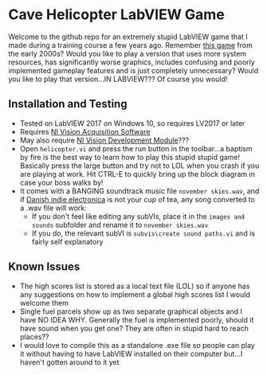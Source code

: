 # Cave Helicopter LabVIEW Game
Welcome to the github repo for an extremely stupid LabVIEW game that I made during a training course a few years ago.
Remember [this game](https://www.addictinggames.com/clicker/helicopter-game) from the early 2000s? 
Would you like to play a version that uses more system resources, has significantly worse graphics, includes confusing and poorly implemented gameplay features and is just completely unnecessary?
Would you like to play that version...IN LABVIEW???
Of course you would!

## Installation and Testing
* Tested on LabVIEW 2017 on Windows 10, so requires LV2017 or later
* Requires [NI Vision Acquisition Software](https://www.ni.com/en-gb/support/downloads/drivers/download.vision-acquisition-software.html)
* May also require [NI Vision Development Module](https://www.ni.com/en-gb/support/downloads/software-products/download.vision-development-module.html)???
* Open `helicopter.vi` and press the run button in the toolbar...a baptism by fire is the best way to learn how to play this stupid stupid game! Basically press the large button and try not to LOL when you crash if you are playing at work. Hit CTRL-E to quickly bring up the block diagram in case your boss walks by!
* It comes with a BANGING soundtrack music file `november skies.wav`, and if [Danish indie electronica](https://en.wikipedia.org/wiki/Tomas_Barfod) is not your cup of tea, any song converted to a .wav file will work:
  *  If you don't feel like editing any subVIs, place it in the `images and sounds` subfolder and rename it to `november skies.wav`
  *  If you do, the relevant subVI is `subvis\create sound paths.vi` and is fairly self explanatory

## Known Issues
* The high scores list is stored as a local text file (LOL) so if anyone has any suggestions on how to implement a global high scores list I would welcome them
* Single fuel parcels show up as two separate graphical objects and I have NO IDEA WHY. Generally the fuel is implemented poorly, should it have sound when you get one? They are often in stupid hard to reach places??
* I would love to compile this as a standalone .exe file so people can play it without having to have LabVIEW installed on their computer but...I haven't gotten around to it yet
